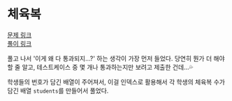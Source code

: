 # 체육복
[문제 링크](https://programmers.co.kr/learn/courses/30/lessons/42862) </br> 
[풀이 링크](training-uniform.py) </br>

풀고 나서 '이게 왜 다 통과되지...?' 하는 생각이 가장 먼저 들었다. 당연히 뭔가 더 해야 할 줄 알고, 테스트케이스 중 몇 개나 통과하는지만 보려고 제출한 건데...💦 

학생들의 번호가 담긴 배열이 주어져서, 이걸 인덱스로 활용해서 각 학생의 체육복 수가 담긴 배열 `students`를 만들어서 풀었다. </br>
